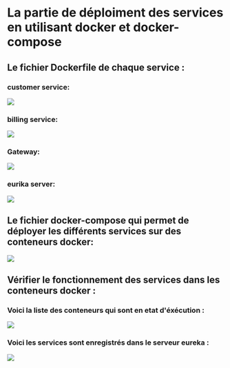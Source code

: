 <h1>La partie de déploiment des services en utilisant docker et docker-compose </h1>
<h2>Le fichier Dockerfile de chaque service : </h2>
<h3> customer service: </h3>
<kbd><img src="https://user-images.githubusercontent.com/80115513/199354040-bb342af6-4f20-4d6a-b0c5-426c629ad0e5.png"></kbd>
<h3> billing service: </h3>
<kbd><img src="https://user-images.githubusercontent.com/80115513/199354104-cfedc408-a760-4ec6-963c-68157cbfa40d.png"></kbd>
<h3> Gateway: </h3>
<kbd><img src="https://user-images.githubusercontent.com/80115513/199354189-0b438269-d60d-40aa-a3fc-882b8f0472ad.png"></kbd>
<h3> eurika server: </h3>
<kbd><img src="https://user-images.githubusercontent.com/80115513/199354294-38b33408-a8cb-4bc8-a19f-0b6b91dc99d8.png"></kbd>
<h2>Le fichier docker-compose  qui permet de déployer les différents services sur des conteneurs docker: </h2>
<kbd><img src="https://user-images.githubusercontent.com/80115513/199354469-7bf8b9dc-45ac-4366-85a8-9e15da33a8e3.png"></kbd>
<h2>Vérifier le fonctionnement des services dans les conteneurs docker : </h2>
<h3> Voici la liste des conteneurs qui sont en etat d'éxécution : </h3>
<kbd><img src="https://user-images.githubusercontent.com/80115513/199355052-c28472bb-f35b-45fd-ab3a-45ac0a4311f9.png"></kbd>
<h3>Voici les services sont enregistrés dans le serveur eureka   : </h3>
<kbd><img src="https://user-images.githubusercontent.com/80115513/199355313-0d99216e-e030-4365-a6ae-4eea73363e8f.png"></kbd>
